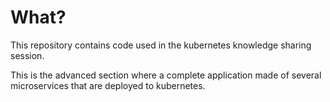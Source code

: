 # What?

This repository contains code used in the kubernetes knowledge sharing session.

This is the advanced section where a complete application made of several microservices that are deployed to kubernetes. 